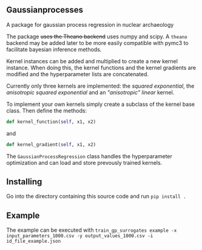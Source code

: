 ## Gaussianprocesses
A package for gaussian process regression in nuclear archaeology

The package ~~uses the Theano backend~~ uses numpy and scipy.
A `theano` backend may be added later to be more easily compatible with pymc3 to facilitate bayesian inference methods.

Kernel instances can be added and multiplied to create a new kernel instance.
When doing this, the kernel functions and the kernel gradients are modified and the hyperparameter lists are concatenated.

Currently only three kernels are implemented: the _squared exponential_, the _anisotropic squared exponential_ and an _"anisotropic" linear_ kernel.

To implement your own kernels simply create a subclass of the kernel base class. 
Then define the methods:
```python
def kernel_function(self, x1, x2)
```
and
```python
def kernel_gradient(self, x1, x2)
```

The `GaussianProcessRegression` class handles the hyperparameter optimization and can load and store prevously trained kernels.

## Installing
Go into the directory containing this source code and run `pip install .`

## Example
The example can be executed with `train_gp_surrogates example -x input_parameters_1000.csv -y output_values_1000.csv -i id_file_example.json`
